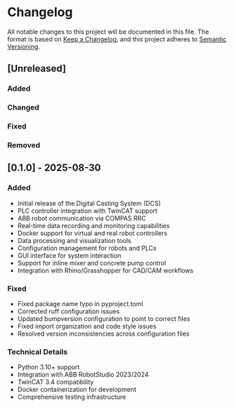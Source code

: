# Changelog

All notable changes to this project will be documented in this file.
The format is based on [Keep a Changelog](https://keepachangelog.com/en/1.0.0/),
and this project adheres to [Semantic Versioning](https://semver.org/spec/v2.0.0.html).

## [Unreleased]

### Added

### Changed

### Fixed

### Removed

## [0.1.0] - 2025-08-30

### Added
- Initial release of the Digital Casting System (DCS)
- PLC controller integration with TwinCAT support  
- ABB robot communication via COMPAS RRC
- Real-time data recording and monitoring capabilities
- Docker support for virtual and real robot controllers
- Data processing and visualization tools
- Configuration management for robots and PLCs
- GUI interface for system interaction
- Support for inline mixer and concrete pump control
- Integration with Rhino/Grasshopper for CAD/CAM workflows

### Fixed
- Fixed package name typo in pyproject.toml
- Corrected ruff configuration issues
- Updated bumpversion configuration to point to correct files
- Fixed import organization and code style issues
- Resolved version inconsistencies across configuration files

### Technical Details
- Python 3.10+ support
- Integration with ABB RobotStudio 2023/2024
- TwinCAT 3.4 compatibility
- Docker containerization for development
- Comprehensive testing infrastructure
